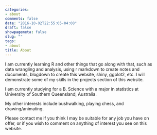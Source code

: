 ```yaml
---
categories:
- about
comments: false
date: "2016-10-02T22:55:05-04:00"
draft: false
showpagemeta: false
slug: ""
tags:
- about
title: About
---
```


I am currently learning R and other things that go along with that, such as data wrangling and analysis, using r markdown to create notes and documents, blogdown to create this website, shiny, ggplot2, etc. I will demonstrate some of my skills in the projects section of this website.

I am currently studying for a B. Science with a major in statistics at University of Southern Queensland, Australia.

My other interests include bushwalking, playing chess, and drawing/animating.

Please contact me if you think I may be suitable for any job you have on offer, or if you wish to comment on anything of interest you see on this website.
